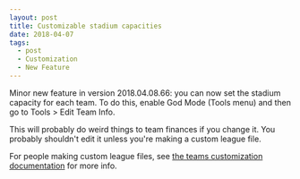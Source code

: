 ```yaml
---
layout: post
title: Customizable stadium capacities
date: 2018-04-07
tags:
  - post
  - Customization
  - New Feature
---
```


Minor new feature in version 2018.04.08.66: you can now set the stadium capacity for each team. To do this, enable God Mode (Tools menu) and then go to Tools > Edit Team Info.

This will probably do weird things to team finances if you change it. You probably shouldn't edit it unless you're making a custom league file.

For people making custom league files, see [the teams customization documentation](/basketball/manual/customization/teams/) for more info.
